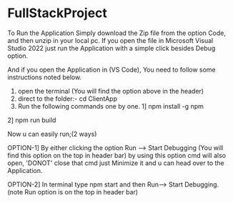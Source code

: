 # FullStackProject

To Run the Application Simply download the Zip file from the option Code, 
and then unzip in your local pc.
If you open the file in Microsoft Visual Studio 2022 just run the Application with a simple click besides Debug option.


And if you open the Application in (VS Code),
You need to follow some instructions noted below.
1. open the terminal (You will find the option above in the header)
2. direct to the folder:- cd ClientApp
3. Run the following commands one by one.
1] npm install -g npm

2] npm run build

Now u can easily run;(2 ways)

OPTION-1]
By either clicking the option Run --> Start Debugging (You will find this option on the top in header bar) by using this option cmd will also open,
'DONOT' close that cmd just Minimize it and u can head over to the Application.

OPTION-2] 
In terminal type npm start and then Run--> Start Debugging. (note Run option is on the top in header bar)
